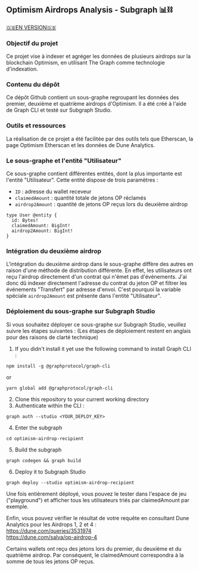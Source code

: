 ## Optimism Airdrops Analysis - Subgraph 📊⛓️ ##

[🇬🇧EN VERSION🇬🇧](https://github.com/Vlad-PLK/Optimism-Airdrops-Analysis/README.md)

### Objectif du projet

Ce projet vise à indexer et agréger les données de plusieurs airdrops sur la blockchain Optimism, en utilisant The Graph comme technologie d'indexation. 

### Contenu du dépôt

Ce dépôt Github contient un sous-graphe regroupant les données des premier, deuxième et quatrième airdrops d'Optimism. Il a été créé à l'aide de Graph CLI et testé sur Subgraph Studio. 

### Outils et ressources

La réalisation de ce projet a été facilitée par des outils tels que Etherscan, la page Optimism Etherscan et les données de Dune Analytics.

### Le sous-graphe et l'entité "Utilisateur"

Ce sous-graphe contient différentes entités, dont la plus importante est l'entité "Utilisateur". Cette entité dispose de trois paramètres :

* `ID` : adresse du wallet receveur
* `claimedAmount` : quantité totale de jetons OP réclamés
* `airdrop2Amount` : quantité de jetons OP reçus lors du deuxième airdrop

```
type User @entity {
  id: Bytes!
  claimedAmount: BigInt!
  airdrop2Amount: BigInt!
}
```

### Intégration du deuxième airdrop

L'intégration du deuxième airdrop dans le sous-graphe diffère des autres en raison d'une méthode de distribution différente. En effet, les utilisateurs ont reçu l'airdrop directement d'un contrat qui n'émet pas d'événements. J'ai donc dû indexer directement l'adresse du contrat du jeton OP et filtrer les événements "Transfert" par adresse d'envoi. C'est pourquoi la variable spéciale `airdrop2Amount` est présente dans l'entité "Utilisateur".

### Déploiement du sous-graphe sur Subgraph Studio

Si vous souhaitez déployer ce sous-graphe sur Subgraph Studio, veuillez suivre les étapes suivantes :  (Les étapes de déploiement restent en anglais pour des raisons de clarté technique)

1. If you didn't install it yet use the following command to install Graph CLI :
```
npm install -g @graphprotocol/graph-cli
```
or
```
yarn global add @graphprotocol/graph-cli
```
2. Clone this repository to your current working directory
3. Authenticate within the CLI :
```
graph auth --studio <YOUR_DEPLOY_KEY>
```
4. Enter the subgraph
```
cd optimism-airdrop-recipient
```
5. Build the subgraph
```
graph codegen && graph build
```
6. Deploy it to Subgraph Studio
```
graph deploy --studio optimism-airdrop-recipient
```
Une fois entièrement déployé, vous pouvez le tester dans l'espace de jeu ("playground") et afficher tous les utilisateurs triés par claimedAmount par exemple.

Enfin, vous pouvez vérifier le résultat de votre requête en consultant Dune Analytics pour les Airdrops 1, 2 et 4 :
</br>
https://dune.com/queries/3531974
</br>
https://dune.com/salva/op-airdrop-4
</br>

Certains wallets ont reçu des jetons lors du premier, du deuxième et du quatrième airdrop. Par conséquent, le claimedAmount correspondra à la somme de tous les jetons OP reçus.
